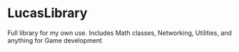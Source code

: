 # LucasLibrary
 Full library for my own use. Includes Math classes, Networking, Utilities, and anything for Game development
